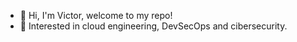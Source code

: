- 👋 Hi, I'm Victor, welcome to my repo!
- 💖 Interested in cloud engineering, DevSecOps and cibersecurity.



<!---
ViktorMP/ViktorMP is a ✨ special ✨ repository because its `README.md` (this file) appears on your GitHub profile.
You can click the Preview link to take a look at your changes.
--->
